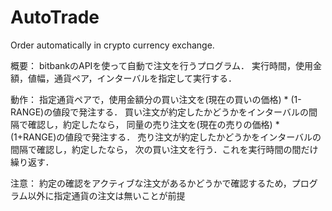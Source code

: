 # AutoTrade
Order automatically in crypto currency exchange.

概要：
bitbankのAPIを使って自動で注文を行うプログラム．
実行時間，使用金額，値幅，通貨ペア，インターバルを指定して実行する．

動作：
指定通貨ペアで，使用金額分の買い注文を(現在の買いの価格) * (1-RANGE)の値段で発注する．
買い注文が約定したかどうかをインターバルの間隔で確認し，約定したなら，
同量の売り注文を(現在の売りの価格) * (1+RANGE)の値段で発注する．
売り注文が約定したかどうかをインターバルの間隔で確認し，約定したなら，
次の買い注文を行う．これを実行時間の間だけ繰り返す．

注意：
約定の確認をアクティブな注文があるかどうかで確認するため，プログラム以外に指定通貨の注文は無いことが前提

